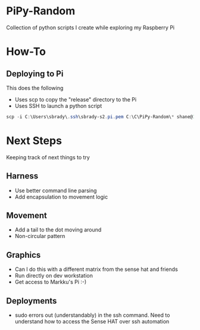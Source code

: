 # PiPy-Random
Collection of python scripts I create while exploring my Raspberry Pi

# How-To
## Deploying to Pi
This does the following
* Uses scp to copy the "release" directory to the Pi
* Uses SSH to launch a python script
```Powershell
scp -i C:\Users\sbrady\.ssh\sbrady-s2.pi.pem C:\C\PiPy-Random\* shane@192.168.0.30:/home/shane/C/PiPy-Random/; ssh shane@192.168.0.30 -i C:/Users/sbrady/.ssh/sbrady-s2.pi.pem  python3 ~/C/PiPy-Random/Harness.py Hump
```

# Next Steps
Keeping track of next things to try
## Harness
* Use better command line parsing
* Add encapsulation to movement logic

## Movement
* Add a tail to the dot moving around
* Non-circular pattern

## Graphics
* Can I do this with a different matrix from the sense hat and friends
* Run directly on dev workstation
* Get access to Markku's Pi :-)

## Deployments
* sudo errors out (understandably) in the ssh command.  Need to understand how to access the Sense HAT over ssh automation